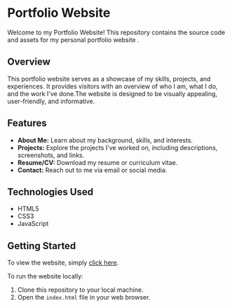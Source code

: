 ﻿# Portfolio Website

Welcome to my Portfolio Website! This repository contains the source code and assets for my personal portfolio website .

## Overview

This portfolio website serves as a showcase of my skills, projects, and experiences. It provides visitors with an overview of who I am, what I do, and the work I've done.The website is designed to be visually appealing, user-friendly, and informative.

## Features

- **About Me:** Learn about my background, skills, and interests.
- **Projects:** Explore the projects I've worked on, including descriptions, screenshots, and links.
- **Resume/CV:** Download my resume or curriculum vitae.
- **Contact:** Reach out to me via email or social media.

## Technologies Used

- HTML5
- CSS3
- JavaScript

## Getting Started

To view the website, simply [click here](https://blackycode50.github.io/My-Portfolio-Website/).

To run the website locally:

1. Clone this repository to your local machine.
2. Open the `index.html` file in your web browser.

